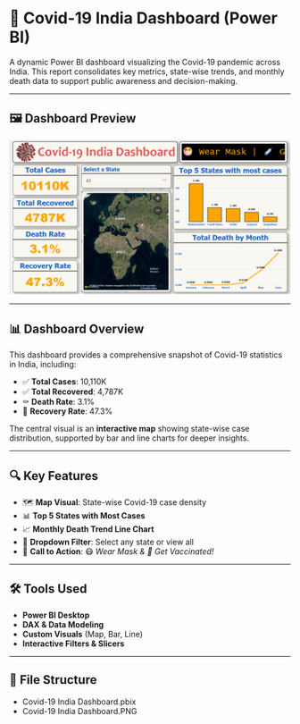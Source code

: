 # 🦠 Covid-19 India Dashboard (Power BI)

A dynamic Power BI dashboard visualizing the Covid-19 pandemic across India. This report consolidates key metrics, state-wise trends, and monthly death data to support public awareness and decision-making.

---

## 🖼️ Dashboard Preview

![Covid-19 India Dashboard](https://raw.githubusercontent.com/Jaideep-2712/Covid-19-India-Dashboard-Power-BI-/main/Covid-19%20India%20Dashboard.png)

---

## 📊 Dashboard Overview

This dashboard provides a comprehensive snapshot of Covid-19 statistics in India, including:

- ✅ **Total Cases**: 10,110K  
- ✅ **Total Recovered**: 4,787K  
- ⚰️ **Death Rate**: 3.1%  
- 💪 **Recovery Rate**: 47.3%

The central visual is an **interactive map** showing state-wise case distribution, supported by bar and line charts for deeper insights.

---

## 🔍 Key Features

- 🗺️ **Map Visual**: State-wise Covid-19 case density  
- 📊 **Top 5 States with Most Cases**  
- 📈 **Monthly Death Trend Line Chart**  
- 📌 **Dropdown Filter**: Select any state or view all  
- 📢 **Call to Action**: 😷 *Wear Mask & 💉 Get Vaccinated!*


---

## 🛠️ Tools Used

- **Power BI Desktop**
- **DAX & Data Modeling**
- **Custom Visuals** (Map, Bar, Line)
- **Interactive Filters & Slicers**

---

## 📁 File Structure

- Covid-19 India Dashboard.pbix
- Covid-19 India Dashboard.PNG
